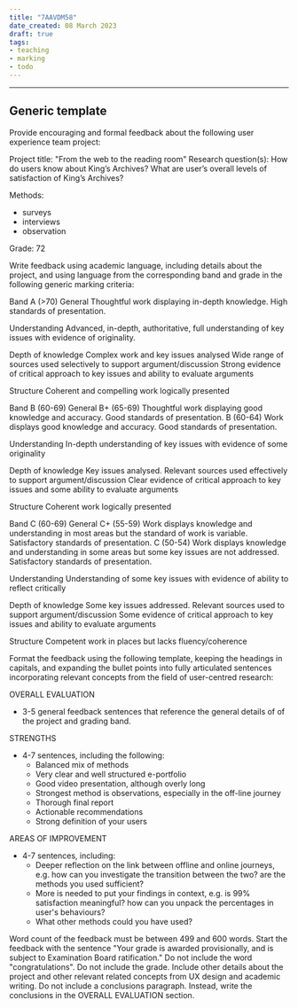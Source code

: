 ```yaml
---
title: "7AAVDM58"
date_created: 08 March 2023
draft: true
tags:
- teaching
- marking
- todo
---
```

---

## Generic template

Provide encouraging and formal feedback about the following user experience team project:

Project title: "From the web to the reading room" 
Research question(s): How do users know about King’s Archives? What are user’s overall levels of satisfaction of King’s Archives?

Methods: 
- surveys
- interviews
- observation

Grade: 72

Write feedback using academic language, including details about the project, and using language from the corresponding band and grade in the following generic marking criteria:

Band A (>70)
General
Thoughtful work displaying in-depth knowledge. High standards of
presentation.

Understanding 
Advanced, in-depth, authoritative, full understanding of key issues with evidence of originality.

Depth of knowledge 
Complex work and key issues analysed Wide range of sources used selectively to support argument/discussion
Strong evidence of critical approach to key issues and ability to evaluate arguments

Structure 
Coherent and compelling work logically presented

Band B (60-69)
General
B+ (65-69) Thoughtful work displaying good knowledge and accuracy. Good
standards of presentation.
B (60-64) Work displays good knowledge and accuracy. Good standards of presentation.

Understanding 
In-depth understanding of key issues with evidence of some originality

Depth of knowledge 
Key issues analysed. Relevant sources used effectively to support argument/discussion
Clear evidence of critical approach to key issues and some ability to evaluate arguments

Structure 
Coherent work logically presented

Band C (60-69)
General
C+ (55-59) Work displays knowledge and understanding in most areas but the standard of work is variable. Satisfactory standards of presentation.
C (50-54) Work displays knowledge and understanding in some areas but some key issues are not addressed. Satisfactory standards of presentation.

Understanding 
Understanding of some key issues with evidence of ability to reflect critically

Depth of knowledge 
Some key issues addressed. Relevant sources used to support argument/discussion
Some evidence of critical approach to key issues and ability to evaluate arguments

Structure 
Competent work in places but lacks fluency/coherence

Format the feedback using the following template, keeping the headings in capitals, and expanding the bullet points into fully articulated sentences incorporating relevant concepts from the field of user-centred research:

OVERALL EVALUATION   
- 3-5 general feedback sentences that reference the general details of of the project and grading band.

STRENGTHS  
- 4-7 sentences, including the following:
	- Balanced mix of methods
	- Very clear and well structured e-portfolio
	- Good video presentation, although overly long
	- Strongest method is observations, especially in the off-line journey
	- Thorough final report
	- Actionable recommendations
	- Strong definition of your users

AREAS OF IMPROVEMENT  
- 4-7 sentences, including:
	- Deeper reflection on the link between offline and online journeys, e.g. how can you investigate the transition between the two? are the methods you used sufficient?
	- More is needed to put your findings in context, e.g. is 99% satisfaction meaningful? how can you unpack the percentages in user's behaviours?
	- What other methods could you have used?

Word count of the feedback must be between 499 and 600 words. 
Start the feedback with the sentence "Your grade is awarded provisionally, and is subject to Examination Board ratification."
Do not include the word "congratulations".
Do not include the grade.
Include other details about the project and other relevant related concepts from UX design and academic writing.
Do not include a conclusions paragraph. Instead, write the conclusions in the OVERALL EVALUATION section.

